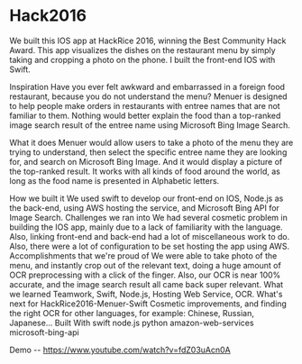 # Hack2016

We built this IOS app at HackRice 2016, winning the Best Community Hack Award. This app visualizes the dishes on the restaurant menu by simply taking and cropping a photo on the phone. I built the front-end IOS with Swift.

Inspiration
Have you ever felt awkward and embarrassed in a foreign food restaurant, because you do not understand the menu? Menuer is designed to help people make orders in restaurants with entree names that are not familiar to them.
Nothing would better explain the food than a top-ranked image search result of the entree name using Microsoft Bing Image Search.

What it does
 Menuer would allow users to take a photo of the menu they are trying to understand, then select the specific entree name they are looking for, and search on Microsoft Bing Image. And it would display a picture of the top-ranked result.
It works with all kinds of food around the world, as long as the food name is presented in Alphabetic letters.

How we built it
We used swift to develop our front-end on IOS, Node.js as the back-end, using AWS hosting the service, and Microsoft Bing API for Image Search.
Challenges we ran into
 We had several cosmetic problem in building the IOS app, mainly due to a lack of familiarity with the language. Also, linking front-end and back-end had a lot of miscellaneous work to do. Also, there were a lot of configuration to be set hosting the app using AWS.
Accomplishments that we're proud of
 We were able to take photo of the menu, and instantly crop out of the relevant text, doing a huge amount of OCR preprocessing with a click of the finger. Also, our OCR is near 100% accurate, and the image search result all came back super relevant.
What we learned
Teamwork, Swift, Node.js, Hosting Web Service, OCR.
What's next for HackRice2016-Menuer-Swift
 Cosmetic improvements, and finding the right OCR for other languages, for example: Chinese, Russian, Japanese...
Built With
swift
node.js
python
amazon-web-services
microsoft-bing-api

Demo -- https://www.youtube.com/watch?v=fdZ03uAcn0A
